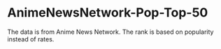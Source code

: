 # AnimeNewsNetwork-Pop-Top-50
The data is from Anime News Network. The rank is based on popularity instead of rates. 
